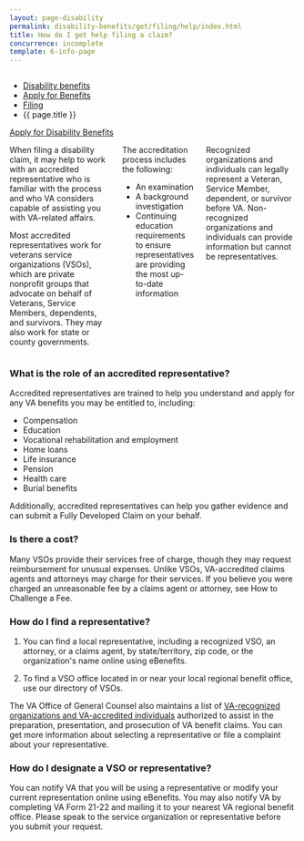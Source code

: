 ```yaml
---
layout: page-disability
permalink: disability-benefits/get/filing/help/index.html
title: How do I get help filing a claim?
concurrence: incomplete
template: 6-info-page
---
```


<div class="splash" markdown="0">
<div class="row" markdown="0">
<div class="small-12 columns" markdown="0">

<ul class="breadcrumbs" role="menubar" aria-label="Primary">
<li class="parent"><a href="{{ site.url }}/disability-benefits/">Disability benefits</a></li>
<li class="parent"><a href="{{ site.url }}/disability-benefits/get/">Apply for Benefits</a></li>
<li class="parent"><a href="{{ site.url }}/disability-benefits/get/filing/">Filing</a></li>
<li class="active">{{ page.title }}</li>
</ul>

</div>
</div>
</div>

<div class="main" role="main" markdown="0">

<div class="action-bar">
  <div class="row">
    <div class="small-12 columns">
      <a class="usa-button-primary" href="{{ site.url}}/disability-benefits/get/">Apply for Disability Benefits</a>
    </div>
  </div>  
</div>

<div class="section one" markdown="0">
<div class="primary" markdown="0">
<div class="row" markdown="0">
<div class="small-12 columns">

<div markdown="1">

When filing a disability claim, it may help to work with an accredited representative who is familiar with the process and who VA considers capable of assisting you with VA-related affairs.

Most accredited representatives work for veterans service organizations (VSOs), which are private nonprofit groups that advocate on behalf of Veterans, Service Members, dependents, and survivors. They may also work for state or county governments.

</div>

<div class="call-out" markdown="1">

The accreditation process includes the following:

- An examination
- A background investigation
- Continuing education requirements to ensure representatives are providing the most up-to-date information

</div>

Recognized organizations and individuals can legally represent a Veteran, Service Member, dependent, or survivor before VA. Non-recognized organizations and individuals can provide information but cannot be representatives.

</div>

<div class="call-out" markdown="1">

### What is the role of an accredited representative?

Accredited representatives are trained to help you understand and apply for any VA benefits you may be entitled to, including:

- Compensation
- Education
- Vocational rehabilitation and employment
- Home loans
- Life insurance
- Pension
- Health care
- Burial benefits

</div>

<div markdown="1">

Additionally, accredited representatives can help you gather evidence and can submit a Fully Developed Claim on your behalf.  

### Is there a cost?

Many VSOs provide their services free of charge, though they may request reimbursement for unusual expenses. Unlike VSOs, VA-accredited claims agents and attorneys may charge for their services. If you believe you were charged an unreasonable fee by a claims agent or attorney, see How to Challenge a Fee.

### How do I find a representative?

1. You can find a local representative, including a recognized VSO, an attorney, or a claims agent, by state/territory, zip code, or the organization's name online using eBenefits.

2. To find a VSO office located in or near your local regional benefit office, use our directory of VSOs.

The VA Office of General Counsel also maintains a list of [VA-recognized organizations and VA-accredited individuals](http://www.va.gov/ogc/accreditation.asp) authorized to assist in the preparation, presentation, and prosecution of VA benefit claims. You can get more information about selecting a representative or file a complaint about your representative.

### How do I designate a VSO or representative?

You can notify VA that you will be using a representative or modify your current representation online using eBenefits. You may also notify VA by completing VA Form 21-22 and mailing it to your nearest VA regional benefit office. Please speak to the service organization or representative before you submit your request.

</div>
</div>
</div>
</div>

</div>
